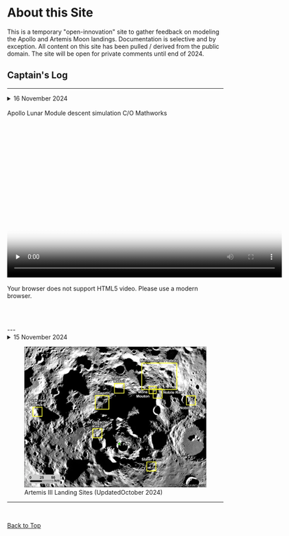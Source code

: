 # About this Site

This is a temporary "open-innovation" site to gather feedback on modeling the Apollo and Artemis Moon landings. Documentation is selective and by exception. All content on this site has been pulled / derived from the public domain. The site will be open for private comments until end of 2024.

<h2 id="captains-log">Captain's Log</h2>

---

<details>
  <summary>16 November 2024</summary>
  <br>
  <p>
  Reviewed Mathwork's <a href="https://www.mathworks.com/help/simulink/slref/developing-the-apollo-lunar-module-digital-autopilot.html">Lunar Module model</a>  developed for Apollo's 50th anniversary celebration. Model can only orbit the Moon but not land.
   </p>
</details>

<br>
Apollo Lunar Module descent simulation C/O Mathworks

<video 
    width="640" 
    height="360" 
    controls 
    preload="none" 
    poster="./video/lunar2.png" 
    class="video-container">
    <source src="../video/lunar.mp4" type="video/mp4">
    <source src="../video/lunarorbit.mkv" type="video/webm">
    <p>Your browser does not support HTML5 video. Please use a modern browser.</p>
</video>
<br>

<br>
---

<details>
  <summary>15 November 2024</summary>
  <br>
  <p> Click image below for article on updated (Oct 2024) landings sites for Artemis III

  </p>
  <br>

</details>

<figure>
    <a href="https://www.nasa.gov/news-release/nasa-provides-update-on-artemis-iii-moon-landing-regions/">
        <img src="./img/artemis-iii-landing-region-candidates.webp" width="500"  alt="My image">
    </a>
    <figcaption>Artemis III Landing Sites (UpdatedOctober 2024) </figcaption>
</figure>

---
<br>

<a href="#captains-log">Back to Top</a>

<br>

